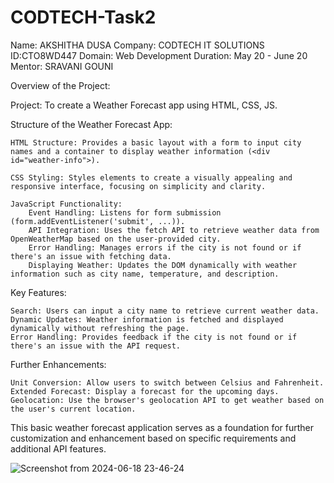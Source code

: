 # CODTECH-Task2

Name: AKSHITHA DUSA 
Company: CODTECH IT SOLUTIONS 
ID:CTO8WD447 
Domain: Web Development 
Duration: May 20 - June 20 
Mentor: SRAVANI GOUNI

Overview of the Project:

Project: To create a Weather Forecast app using HTML, CSS, JS.

Structure of the Weather Forecast App:

    HTML Structure: Provides a basic layout with a form to input city names and a container to display weather information (<div id="weather-info">).

    CSS Styling: Styles elements to create a visually appealing and responsive interface, focusing on simplicity and clarity.

    JavaScript Functionality:
        Event Handling: Listens for form submission (form.addEventListener('submit', ...)).
        API Integration: Uses the fetch API to retrieve weather data from OpenWeatherMap based on the user-provided city.
        Error Handling: Manages errors if the city is not found or if there's an issue with fetching data.
        Displaying Weather: Updates the DOM dynamically with weather information such as city name, temperature, and description.

Key Features:

    Search: Users can input a city name to retrieve current weather data.
    Dynamic Updates: Weather information is fetched and displayed dynamically without refreshing the page.
    Error Handling: Provides feedback if the city is not found or if there's an issue with the API request.

Further Enhancements:

    Unit Conversion: Allow users to switch between Celsius and Fahrenheit.
    Extended Forecast: Display a forecast for the upcoming days.
    Geolocation: Use the browser's geolocation API to get weather based on the user's current location.

This basic weather forecast application serves as a foundation for further customization and enhancement based on specific requirements and additional API features.

![Screenshot from 2024-06-18 23-46-24](https://github.com/AkshithaDusa8/CODTECH-Task2/assets/173191138/36482a8a-19b2-49ac-bc69-5d0831235368)
